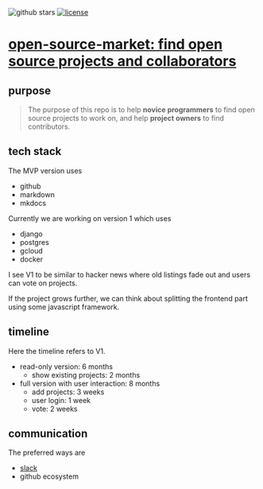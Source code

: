 ![github stars](https://img.shields.io/github/stars/nosarthur/open-source-market.svg)
[![license](https://img.shields.io/github/license/nosarthur/open-source-market.svg)](https://github.com/nosarthur/open-source-market/blob/master/LICENSE)

# [open-source-market: find open source projects and collaborators](https://github.com/nosarthur/open-source-market)

## purpose

> The purpose of this repo is to help **novice programmers** to find open source
projects to work on, and help **project owners** to find contributors.

## tech stack

The MVP version uses

- github
- markdown
- mkdocs

Currently we are working on version 1 which uses

- django
- postgres
- gcloud
- docker

I see V1 to be similar to hacker news where old listings fade out and users can
vote on projects.

If the project grows further, we can think about splitting the frontend part
using some javascript framework.

## timeline

Here the timeline refers to V1.

- read-only version: 6 months
    - show existing projects: 2 months
- full version with user interaction: 8 months
    - add projects: 3 weeks
    - user login: 1 week
    - vote: 2 weeks

## communication

The preferred ways are

- [slack](https://opensourcemarket.slack.com/)
- github ecosystem

